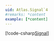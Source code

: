 ```yaml
---
uid: Atlas.Signal`4
#remarks: *content
example: [*content]
---
```

[!code-csharp[Signal](../../../Assets/Examples/Scripts/Runtime/Framework/Signal/Example_Signal.cs)]

